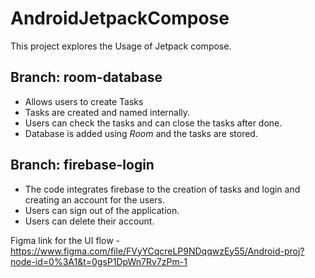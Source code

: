 # AndroidJetpackCompose
This project explores the Usage of Jetpack compose. 

## Branch: room-database
- Allows users to create Tasks 
- Tasks are created and named internally. 
- Users can check the tasks and can close the tasks after done.
- Database is added using _Room_ and the tasks are stored. 

## Branch: firebase-login
- The code integrates firebase to the creation of tasks and login and creating an account for the users. 
- Users can sign out of the application. 
- Users can delete their account. 

Figma link for the UI flow - https://www.figma.com/file/FVyYCqcreLP9NDqqwzEy55/Android-proj?node-id=0%3A1&t=0gsP1DpWn7Rv7zPm-1

